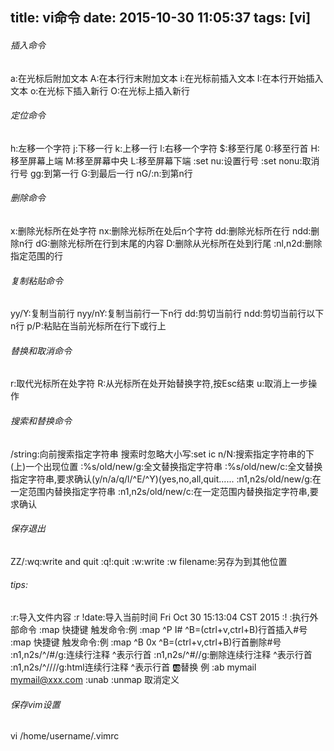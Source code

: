 title: vi命令
date: 2015-10-30 11:05:37
tags: [vi]
---
###### 插入命令
a:在光标后附加文本
A:在本行行末附加文本
i:在光标前插入文本
I:在本行开始插入文本
o:在光标下插入新行
O:在光标上插入新行
<!--more-->
###### 定位命令
h:左移一个字符
j:下移一行
k:上移一行
l:右移一个字符
$:移至行尾
0:移至行首
H:移至屏幕上端
M:移至屏幕中央
L:移至屏幕下端
:set nu:设置行号
:set nonu:取消行号
gg:到第一行
G:到最后一行
nG/:n:到第n行
###### 删除命令
x:删除光标所在处字符
nx:删除光标所在处后n个字符
dd:删除光标所在行
ndd:删除n行
dG:删除光标所在行到末尾的内容
D:删除从光标所在处到行尾
:nl,n2d:删除指定范围的行
###### 复制粘贴命令
yy/Y:复制当前行
nyy/nY:复制当前行一下n行
dd:剪切当前行
ndd:剪切当前行以下n行
p/P:粘贴在当前光标所在行下或行上
###### 替换和取消命令
r:取代光标所在处字符
R:从光标所在处开始替换字符,按Esc结束
u:取消上一步操作
###### 搜索和替换命令
/string:向前搜索指定字符串 搜索时忽略大小写:set ic
n/N:搜索指定字符串的下(上)一个出现位置
:%s/old/new/g:全文替换指定字符串
:%s/old/new/c:全文替换指定字符串,要求确认(y/n/a/q/l/^E/^Y)(yes,no,all,quit......
:n1,n2s/old/new/g:在一定范围内替换指定字符串
:n1,n2s/old/new/c:在一定范围内替换指定字符串,要求确认
###### 保存退出
ZZ/:wq:write and quit
:q!:quit
:w:write
:w filename:另存为到其他位置
###### tips:
:r:导入文件内容
:r !date:导入当前时间
Fri Oct 30 15:13:04 CST 2015
:! :执行外部命令
:map 快捷键 触发命令:例 :map ^P I#<ESC>  ^B=(ctrl+v,ctrl+B)行首插入#号
:map 快捷键 触发命令:例 :map ^B 0x  ^B=(ctrl+v,ctrl+B)行首删除#号
:n1,n2s/^/#/g:连续行注释 ^表示行首
:n1,n2s/^#//g:删除连续行注释 ^表示行首
:n1,n2s/^/\/\//g:html连续行注释 ^表示行首
:ab:替换 例 :ab mymail mymail@xxx.com  :unab  :unmap 取消定义 
###### 保存vim设置
vi /home/username/.vimrc
